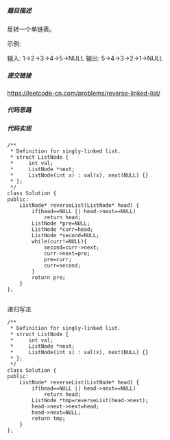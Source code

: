 ##### 题目描述

反转一个单链表。

示例:

输入: 1->2->3->4->5->NULL
输出: 5->4->3->2->1->NULL

##### 提交链接
https://leetcode-cn.com/problems/reverse-linked-list/



##### 代码思路




##### 代码实现

```
/**
 * Definition for singly-linked list.
 * struct ListNode {
 *     int val;
 *     ListNode *next;
 *     ListNode(int x) : val(x), next(NULL) {}
 * };
 */
class Solution {
public:
    ListNode* reverseList(ListNode* head) {
        if(head==NULL || head->next==NULL)
            return head;
        ListNode *pre=NULL;
        ListNode *curr=head;
        ListNode *second=NULL;
        while(curr!=NULL){
            second=curr->next;
            curr->next=pre;
            pre=curr;
            curr=second;
        }
        return pre;
    }
};


```


递归写法
```
/**
 * Definition for singly-linked list.
 * struct ListNode {
 *     int val;
 *     ListNode *next;
 *     ListNode(int x) : val(x), next(NULL) {}
 * };
 */
class Solution {
public:
    ListNode* reverseList(ListNode* head) {
        if(head==NULL || head->next==NULL)
            return head;
        ListNode *tmp=reverseList(head->next);
        head->next->next=head;
        head->next=NULL;
        return tmp;
    }
};
```
